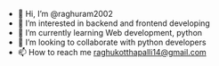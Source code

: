 - 👋 Hi, I’m @raghuram2002
- 👀 I’m interested in backend and frontend developing
- 🌱 I’m currently learning Web development, python
- 💞️ I’m looking to collaborate with python developers
- 📫 How to reach me raghukotthapalli14@gmail.com

<!---
raghuram2002/raghuram2002 is a ✨ special ✨ repository because its `README.md` (this file) appears on your GitHub profile.
You can click the Preview link to take a look at your changes.
--->
